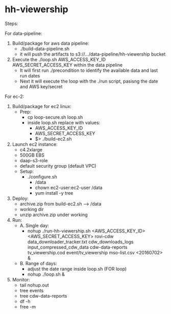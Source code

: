 # hh-viewership

Steps:

For data-pipeline:
  1. Build/package for aws data pipeline:
      - ./build-data-pipeline.sh
      - it will push the artifacts to s3://.../data-pipeline/hh-viewership bucket
  2. Execute the ./loop.sh AWS_ACCESS_KEY_ID AWS_SECRET_ACCESS_KEY within the data pipeline
      - It will first run ./precondition to identify the available data and last run dates
      - Next it will execute the loop with the ./run script, pasisng the date and AWS key/secret

For ec-2:
  1. Build/package for ec2 linux:
      - Prep:
        - cp loop-secure.sh loop.sh
        - inside loop.sh replace with values: 
          - AWS_ACCESS_KEY_ID
          - AWS_SECRET_ACCESS_KEY
          - $> ./build-ec2.sh
  2. Launch ec2 instance:
      - c4.2xlarge
      - 500GB EBS
      - daap-s3-role
      - default security group (default VPC)
      - Setup:
          - ./configure.sh
            - /data
            - chown ec2-user:ec2-user /data
            - yum install -y tree
  3. Deploy:
      - archive.zip from build-ec2.sh --> /data
      - working dir
      - unzip archive.zip under working
  4. Run:
      - A. Single day:
          - nohup ./run-hh-viewership.sh <AWS_ACCESS_KEY_ID> <AWS_SECRET_ACCESS_KEY> rovi-cdw data_downloader_tracker.txt cdw_downloads_logs input_compressed_cdw_data cdw-data-reports tv_viewership.cod event/tv_viewership mso-list.csv <20160702> &
      - B. Range of days:
        - adjust the date range inside loop.sh (FOR loop)
        - nohup ./loop.sh &
  5. Monitor:
      - tail nohup.out
      - tree events
      - tree cdw-data-reports
      - df -h
      - free -m
